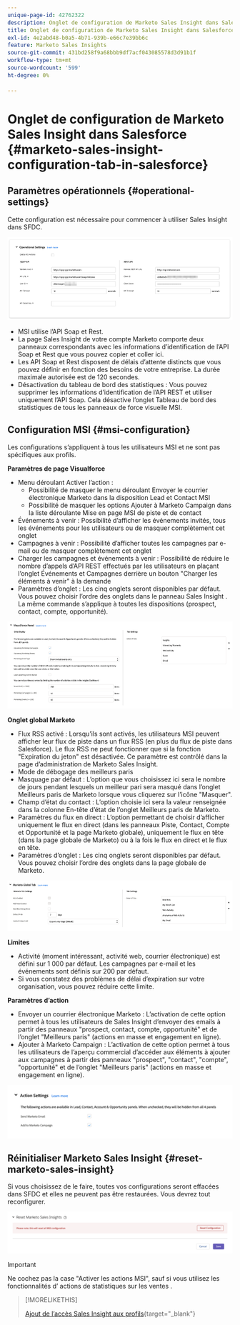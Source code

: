 ```yaml
---
unique-page-id: 42762322
description: Onglet de configuration de Marketo Sales Insight dans Salesforce - Documents Marketo - Documentation du produit
title: Onglet de configuration de Marketo Sales Insight dans Salesforce
exl-id: 4e2abd48-b0a5-4b71-939b-e66c7e39bb6c
feature: Marketo Sales Insights
source-git-commit: 431bd258f9a68bbb9df7acf043085578d3d91b1f
workflow-type: tm+mt
source-wordcount: '599'
ht-degree: 0%

---
```


# Onglet de configuration de Marketo Sales Insight dans Salesforce {#marketo-sales-insight-configuration-tab-in-salesforce}

## Paramètres opérationnels {#operational-settings}

Cette configuration est nécessaire pour commencer à utiliser Sales Insight dans SFDC.

![](assets/marketo-sales-insight-configuration-tab-in-salesforce-1.png)

* MSI utilise l’API Soap et Rest.
* La page Sales Insight de votre compte Marketo comporte deux panneaux correspondants avec les informations d’identification de l’API Soap et Rest que vous pouvez copier et coller ici.
* Les API Soap et Rest disposent de délais d’attente distincts que vous pouvez définir en fonction des besoins de votre entreprise. La durée maximale autorisée est de 120 secondes.
* Désactivation du tableau de bord des statistiques : Vous pouvez supprimer les informations d’identification de l’API REST et utiliser uniquement l’API Soap. Cela désactive l’onglet Tableau de bord des statistiques de tous les panneaux de force visuelle MSI.

## Configuration MSI {#msi-configuration}

Les configurations s’appliquent à tous les utilisateurs MSI et ne sont pas spécifiques aux profils.

**Paramètres de page Visualforce**

* Menu déroulant Activer l’action :
   * Possibilité de masquer le menu déroulant Envoyer le courrier électronique Marketo dans la disposition Lead et Contact MSI
   * Possibilité de masquer les options Ajouter à Marketo Campaign dans la liste déroulante Mise en page MSI de piste et de contact
* Événements à venir : Possibilité d’afficher les événements invités, tous les événements pour les utilisateurs ou de masquer complètement cet onglet
* Campagnes à venir : Possibilité d’afficher toutes les campagnes par e-mail ou de masquer complètement cet onglet
* Charger les campagnes et événements à venir : Possibilité de réduire le nombre d’appels d’API REST effectués par les utilisateurs en plaçant l’onglet Événements et Campagnes derrière un bouton &quot;Charger les éléments à venir&quot; à la demande
* Paramètres d’onglet : Les cinq onglets seront disponibles par défaut. Vous pouvez choisir l’ordre des onglets dans le panneau Sales Insight . La même commande s’applique à toutes les dispositions (prospect, contact, compte, opportunité).

![](assets/marketo-sales-insight-configuration-tab-in-salesforce-2.png)

**Onglet global Marketo**

* Flux RSS activé : Lorsqu’ils sont activés, les utilisateurs MSI peuvent afficher leur flux de piste dans un flux RSS (en plus du flux de piste dans Salesforce). Le flux RSS ne peut fonctionner que si la fonction &quot;Expiration du jeton&quot; est désactivée. Ce paramètre est contrôlé dans la page d’administration de Marketo Sales Insight.
* Mode de débogage des meilleurs paris
* Masquage par défaut : L’option que vous choisissez ici sera le nombre de jours pendant lesquels un meilleur pari sera masqué dans l’onglet Meilleurs paris de Marketo lorsque vous cliquerez sur l’icône &quot;Masquer&quot;.
* Champ d’état du contact : L’option choisie ici sera la valeur renseignée dans la colonne En-tête d’état de l’onglet Meilleurs paris de Marketo.
* Paramètres du flux en direct : L’option permettant de choisir d’afficher uniquement le flux en direct (dans les panneaux Piste, Contact, Compte et Opportunité et la page Marketo globale), uniquement le flux en tête (dans la page globale de Marketo) ou à la fois le flux en direct et le flux en tête.
* Paramètres d’onglet : Les cinq onglets seront disponibles par défaut. Vous pouvez choisir l’ordre des onglets dans la page globale de Marketo.

![](assets/marketo-sales-insight-configuration-tab-in-salesforce-3.png)

**Limites**

* Activité (moment intéressant, activité web, courrier électronique) est défini sur 1 000 par défaut. Les campagnes par e-mail et les événements sont définis sur 200 par défaut.
* Si vous constatez des problèmes de délai d’expiration sur votre organisation, vous pouvez réduire cette limite.

**Paramètres d’action**

* Envoyer un courrier électronique Marketo : L’activation de cette option permet à tous les utilisateurs de Sales Insight d’envoyer des emails à partir des panneaux &quot;prospect, contact, compte, opportunité&quot; et de l’onglet &quot;Meilleurs paris&quot; (actions en masse et engagement en ligne).
* Ajouter à Marketo Campaign : L’activation de cette option permet à tous les utilisateurs de l’aperçu commercial d’accéder aux éléments à ajouter aux campagnes à partir des panneaux &quot;prospect&quot;, &quot;contact&quot;, &quot;compte&quot;, &quot;opportunité&quot; et de l’onglet &quot;Meilleurs paris&quot; (actions en masse et engagement en ligne).

![](assets/marketo-sales-insight-configuration-tab-in-salesforce-4.png)

## Réinitialiser Marketo Sales Insight {#reset-marketo-sales-insight}

Si vous choisissez de le faire, toutes vos configurations seront effacées dans SFDC et elles ne peuvent pas être restaurées. Vous devrez tout reconfigurer.

![](assets/marketo-sales-insight-configuration-tab-in-salesforce-5.png)

>[!IMPORTANT]
>
>Ne cochez pas la case &quot;Activer les actions MSI&quot;, sauf si vous utilisez les fonctionnalités d’ actions de statistiques sur les ventes .

>[!MORELIKETHIS]
>
>[Ajout de l’accès Sales Insight aux profils](/help/marketo/product-docs/marketo-sales-insight/msi-for-salesforce/configuration/add-sales-insight-access-to-profiles.md){target="_blank"}
